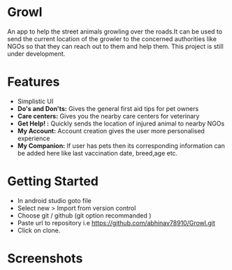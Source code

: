 # Growl
An app to help the street animals growling over the roads.It can be used to send the current location of the growler to the concerned authorities like NGOs so that they can reach out to them and help them. This project is still under development.

# Features
* Simplistic UI
* **Do's and Don'ts:** Gives the general first aid tips for pet owners 
* **Care centers:** Gives you the nearby care centers for veterinary 
* **Get Help! :** Quickly sends the location of injured animal to nearby NGOs
* **My Account:** Account creation gives the user more personalised experience
* **My Companion:** If user has pets then its corresponding information can be added here like last vaccination date, breed,age etc.

# Getting Started
* In android studio goto file
* Select new > Import from version control
* Choose git / github (git option recommanded )
* Paste url to repository i.e https://github.com/abhinav78910/Growl.git
* Click on clone.

# Screenshots
